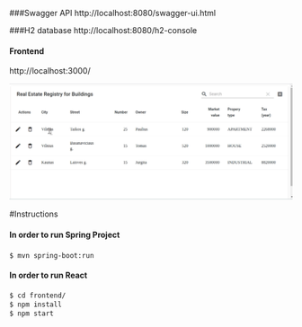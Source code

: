 



###Swagger API 
http://localhost:8080/swagger-ui.html

###H2 database 
http://localhost:8080/h2-console

#### Frontend 
http://localhost:3000/

![](demo.gif)

#Instructions


#### In order to run Spring Project

```$ mvn spring-boot:run```

#### In order to run React
```
$ cd frontend/
$ npm install 
$ npm start
```